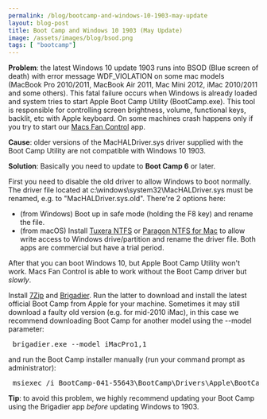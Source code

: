 ```yaml
---
permalink: /blog/bootcamp-and-windows-10-1903-may-update
layout: blog-post
title: Boot Camp and Windows 10 1903 (May Update)
image: /assets/images/blog/bsod.png
tags: [ "bootcamp"]
---
```


**Problem**: the latest Windows 10 update 1903 runs into BSOD (Blue screen of death) with error message WDF_VIOLATION on some mac models (MacBook Pro 2010/2011, MacBook Air 2011, Mac Mini 2012, iMac 2010/2011 and some others). This fatal failure occurs when Windows is already loaded and system tries to start Apple Boot Camp Utility (BootCamp.exe). This tool is responsible for controlling screen brightness, volume, functional keys, backlit, etc with Apple keyboard. On some machines crash happens only if you try to start our [Macs Fan Control](/macs-fan-control) app.

<!--more-->

**Cause**: older versions of the MacHALDriver.sys driver supplied with the Boot Camp Utility are not compatible with Windows 10 1903.

**Solution**: Basically you need to update to **Boot Camp 6** or later. 

First you need to disable the old driver to allow Windows to boot normally. The driver file located at c:\windows\system32\MacHALDriver.sys must be renamed, e.g. to "MacHALDriver.sys.old". There're 2 options here:
   - (from Windows) Boot up in safe mode (holding the F8 key) and rename the file.
   - (from macOS) Install [Tuxera NTFS][3] or [Paragon NTFS for Mac][4] to allow write access to Windows drive/partition and rename the driver file. Both apps are commercial but have a trial period.

   After that you can boot Windows 10, but Apple Boot Camp Utility won't work. Macs Fan Control is able to work without the Boot Camp driver but _slowly_. 

Install [7Zip][1] and [Brigadier][2]. Run the latter to download and install the latest official Boot Camp from Apple for your machine. Sometimes it may still download a faulty old version (e.g. for mid-2010 iMac), in this case we recommend downloading Boot Camp for another model using the --model parameter:
<pre>
 brigadier.exe --model iMacPro1,1
</pre>
 and run the Boot Camp installer manually (run your command prompt as administrator):
 <pre>
 msiexec /i BootCamp-041-55643\BootCamp\Drivers\Apple\BootCamp.msi
</pre>

**Tip**: to avoid this problem, we highly recommend updating your Boot Camp using the Brigadier app _before_ updating Windows to 1903.

[1]: https://www.7-zip.org/
[2]: https://github.com/timsutton/brigadier/releases
[3]: https://www.tuxera.com/products/tuxera-ntfs-for-mac/
[4]: https://www.paragon-drivers.com/en/ntfsmac/